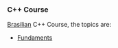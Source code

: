 ### C++ Course 

[Brasilian](https://www.udemy.com/course/cpp-essencial/) C++ Course, the topics are:

* [Fundaments](https://github.com/robsonoduarte/learn-c-cpp/tree/master/cpp-course/fundaments)
